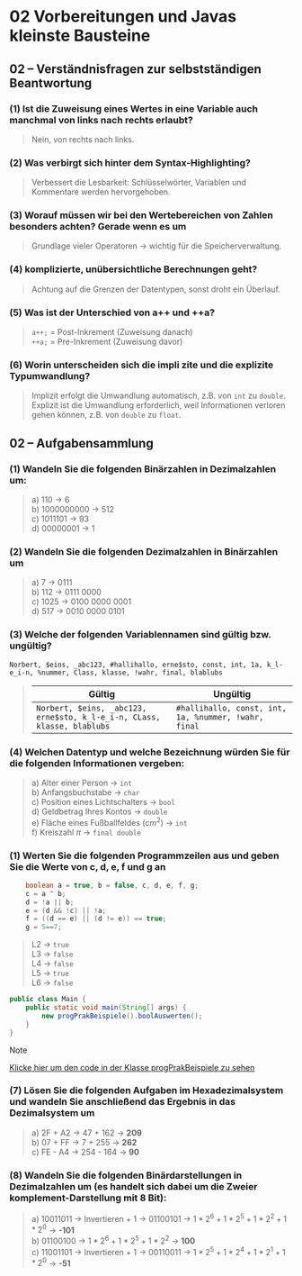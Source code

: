 #  02 Vorbereitungen und Javas kleinste Bausteine
## 02 – Verständnisfragen zur selbstständigen Beantwortung
### (1) Ist die Zuweisung eines Wertes in eine Variable auch manchmal von links nach rechts erlaubt?
> Nein, von rechts nach links.
### (2) Was verbirgt sich hinter dem Syntax-Highlighting?
> Verbessert die Lesbarkeit: Schlüsselwörter, Variablen und Kommentare werden hervorgehoben.
### (3) Worauf müssen wir bei den Wertebereichen von Zahlen besonders achten? Gerade wenn es um
> Grundlage vieler Operatoren &rarr; wichtig für die Speicherverwaltung.
### (4) komplizierte, unübersichtliche Berechnungen geht?
> Achtung auf die Grenzen der Datentypen, sonst droht ein Überlauf.
### (5) Was ist der Unterschied von a++ und ++a?
> `a++;` = Post-Inkrement (Zuweisung danach)\
> `++a;` = Pre-Inkrement (Zuweisung davor)
### (6) Worin unterscheiden sich die impli  zite und die explizite Typumwandlung?
> Implizit erfolgt die Umwandlung automatisch, z.B. von `int` zu `double`.\
> Explizit ist die Umwandlung erforderlich, weil Informationen verloren gehen können, z.B. von `double` zu `float`.

## 02 – Aufgabensammlung
### (1) Wandeln Sie die folgenden Binärzahlen in Dezimalzahlen um:
> a) 110        &rarr; 6\
> b) 1000000000 &rarr; 512\
> c) 1011101    &rarr; 93\
> d) 00000001   &rarr; 1

### (2) Wandeln Sie die folgenden Dezimalzahlen in Binärzahlen um
> a) 7      &rarr; 0111\
> b) 112    &rarr; 0111 0000\
> c) 1025   &rarr; 0100 0000 0001\
> d) 517    &rarr; 0010 0000 0101

### (3) Welche der folgenden Variablennamen sind gültig bzw. ungültig?
`Norbert, $eins, _abc123, #hallihallo, erne$sto, const, int, 1a, k_l-e_i-n, %nummer, Class, klasse, !wahr, final, blablubs`
> | Gültig                                                                  | Ungültig                                             |
> |-------------------------------------------------------------------------|------------------------------------------------------|
> | `Norbert, $eins, _abc123, erne$sto, k_l-e_i-n, CLass, klasse, blablubs` | `#hallihallo, const, int, 1a, %nummer, !wahr, final` |

### (4) Welchen Datentyp und welche Bezeichnung würden Sie für die folgenden Informationen vergeben:
> a) Alter einer Person                 &rarr; `int`\
> b) Anfangsbuchstabe                   &rarr; `char`\
> c) Position eines Lichtschalters      &rarr; `bool`\
> d) Geldbetrag Ihres Kontos            &rarr; `double`\
> e) Fläche eines Fußballfeldes ($cm^2$)   &rarr; `int`\
> f) Kreiszahl $\pi$                    &rarr; `final double`

### (1) Werten Sie die folgenden Programmzeilen aus und geben Sie die Werte von c, d, e, f und g an
```java
    boolean a = true, b = false, c, d, e, f, g;  
    c = a ^ b;
    d = !a || b;
    e = (d && !c) || !a;
    f = ((d == e) || (d != e)) == true;
    g = 5==7;
```
> L2 &rarr; `true`\
> L3 &rarr; `false`\
> L4 &rarr; `false`\
> L5 &rarr; `true`\
> L6 &rarr; `false`
```java
public class Main {
    public static void main(String[] args) {
        new progPrakBeispiele().boolAuswerten();
    }
}
 ```
> [!NOTE]
> [Klicke hier um den code in der Klasse progPrakBeispiele zu sehen](../src/progPrakBeispiele.java#L5-L14)

### (7) Lösen Sie die folgenden Aufgaben im Hexadezimalsystem und wandeln Sie anschließend das Ergebnis in das Dezimalsystem um
> a) 2F + A2 &rarr; 47 + 162 &rarr; **209**\
> b) 07 + FF &rarr; 7 + 255 &rarr; **262**\
> c) FE - A4 &rarr; 254 - 164 &rarr; **90**

### (8) Wandeln Sie die folgenden Binärdarstellungen in Dezimalzahlen um (es handelt sich dabei um die Zweier komplement-Darstellung mit 8 Bit):
> a) 10011011 &rarr; Invertieren + 1 &rarr; 01100101 &rarr;  $`1* 2^6 + 1 * 2^5  + 1 * 2^2 + 1 * 2^0`$ &rarr; **-101**\
> b) 01100100 &rarr; $` 1* 2^6 + 1 * 2^5  + 1 * 2^2 `$ &rarr; **100**\
> c) 11001101 &rarr; Invertieren + 1 &rarr; 00110011 &rarr; $` 1* 2^5 + 1* 2^4 + 1 * 2^1  + 1 * 2^0 `$ &rarr; **-51**

